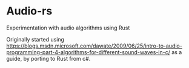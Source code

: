 # Audio-rs

Experimentation with audio algorithms using Rust

Originally started using
https://blogs.msdn.microsoft.com/dawate/2009/06/25/intro-to-audio-programming-part-4-algorithms-for-different-sound-waves-in-c/
as a guide, by porting to Rust from c#.
